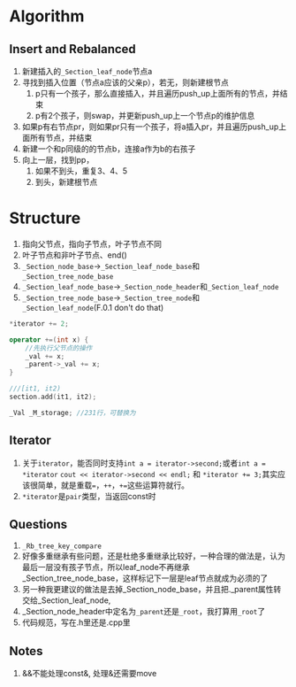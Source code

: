 # Algorithm
## Insert and Rebalanced
1. 新建插入的`_Section_leaf_node`节点a
2. 寻找到插入位置（节点a应该的父亲p），若无，则新建根节点
   1. p只有一个孩子，那么直接插入，并且遍历push_up上面所有的节点，并结束
   2. p有2个孩子，则swap，并更新push_up上一个节点p的维护信息
3. 如果p有右节点pr，则如果pr只有一个孩子，将a插入pr，并且遍历push_up上面所有节点，并结束
4. 新建一个和p同级的的节点b，连接a作为b的右孩子
5. 向上一层，找到pp，
   1. 如果不到头，重复3、4、5
   2. 到头，新建根节点
# Structure

1. 指向父节点，指向子节点，叶子节点不同
2. 叶子节点和非叶子节点、end()
3. `_Section_node_base`->`_Section_leaf_node_base`和`_Section_tree_node_base`
4. `_Section_leaf_node_base`->`_Section_node_header`和`_Section_leaf_node`
5. `_Section_tree_node_base`->`_Section_tree_node`和`_Section_leaf_node`(F.0.1 don't do that)

```c++
*iterator += 2;

operator +=(int x) {
    //先执行父节点的操作
	_val += x;
	_parent->_val += x;
}

///[it1, it2)
section.add(it1, it2);

_Val _M_storage; //231行，可替换为
```

## Iterator

1. 关于`iterator`，能否同时支持`int a = iterator->second;`或者`int a = *iterator` `cout << iterator->second << endl;` 和 `*iterator += 3;`其实应该很简单，就是重载`=`，`++`，`+=`这些运算符就行。
2. `*iterator`是`pair`类型，当返回const时

## Questions

1. `_Rb_tree_key_compare`
2. 好像多重继承有些问题，还是杜绝多重继承比较好，一种合理的做法是，认为最后一层没有孩子节点，所以leaf_node不再继承_Section_tree_node_base，这样标记下一层是leaf节点就成为必须的了
3. 另一种我更建议的做法是去掉_Section_node_base，并且把._parent属性转交给_Section_leaf_node,
4. _Section_node_header中定名为`_parent`还是`_root`，我打算用`_root`了
5. 代码规范，写在.h里还是.cpp里

## Notes

1. &&不能处理const&, 处理&还需要move

